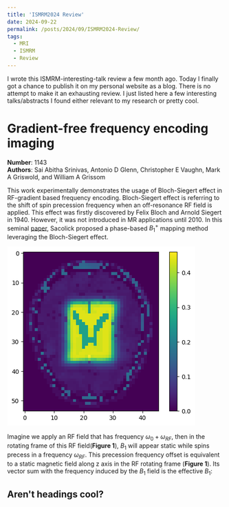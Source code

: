 ```yaml
---
title: 'ISMRM2024 Review'
date: 2024-09-22
permalink: /posts/2024/09/ISMRM2024-Review/
tags:
  - MRI
  - ISMRM
  - Review
---
```


I wrote this ISMRM-interesting-talk review a few month ago. Today I finally got a chance to publish it on my personal website as a blog. There is no attempt to make it an exhausting review. I just listed here a few interesting talks/abstracts I found either relevant to my research or pretty cool.

# Gradient-free frequency encoding imaging
**Number**: 1143
<br>**Authors**: Sai Abitha Srinivas, Antonio D Glenn, Christopher E Vaughn, Mark A Griswold, and William A Grissom<br>

This work experimentally demonstrates the usage of Bloch-Siegert effect in RF-gradient based
frequency encoding. Bloch-Siegert effect is referring to the shift of spin precession frequency when an
off-resonance RF field is applied. This effect was firstly discovered by Felix Bloch and Arnold Siegert
in 1940. However, it was not introduced in MR applications until 2010. In this seminal [paper](https://www.ncbi.nlm.nih.gov/pmc/articles/PMC2933656/), Sacolick
proposed a phase-based $B_1^+$ mapping method leveraging the Bloch-Siegert effect.

<!-- ![BS_pic](/_posts/images/2024-09-22-ismrm24-review/BS_graph.jpg "Bloch-Siegert Effect")
-->
![Figure1: test](/images/brain-ivext-logo.png "test")

Imagine we apply an RF field that has frequency $\omega_0+\omega_{RF}$, then in the rotating frame of this RF field(**Figure 1**), $B_1$ will appear static while spins precess in a frequency $\omega_{RF}$. This precession frequency offset is equivalent to a static magnetic field along z axis in the RF rotating frame (**Figure 1**). Its vector sum with the frequency induced by the $B_1$ field is the effective $B_1$:


Aren't headings cool?
------
